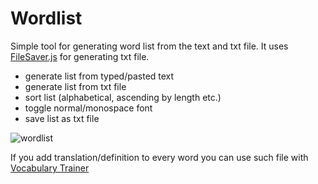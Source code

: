 # Wordlist

Simple tool for generating word list from the text and txt file. It uses [FileSaver.js](https://github.com/eligrey/FileSaver.js/) for generating txt file.

- generate list from typed/pasted text
- generate list from txt file
- sort list (alphabetical, ascending by length etc.)
- toggle normal/monospace font
- save list as txt file

![wordlist](https://user-images.githubusercontent.com/71113600/227634960-06e60364-1dc2-41e1-8505-72043dba6fa6.png)

If you add translation/definition to every word you can use such file with [Vocabulary Trainer](https://github.com/Pdzoc/Vocabulary-Trainer)
